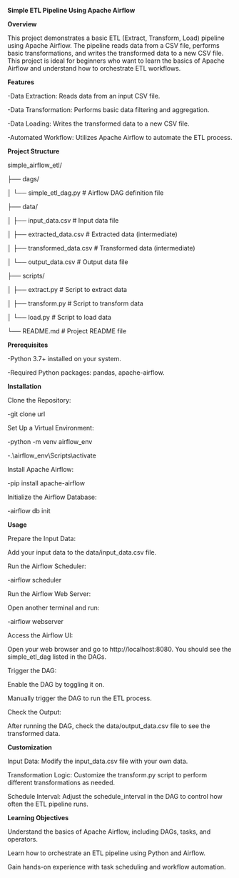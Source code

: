 **Simple ETL Pipeline Using Apache Airflow**

**Overview**

This project demonstrates a basic ETL (Extract, Transform, Load) pipeline using Apache Airflow. The pipeline reads data from a CSV file, performs basic transformations, and writes the transformed data to a new CSV file. This project is ideal for beginners who want to learn the basics of Apache Airflow and understand how to orchestrate ETL workflows.

**Features**

-Data Extraction: Reads data from an input CSV file.

-Data Transformation: Performs basic data filtering and aggregation.

-Data Loading: Writes the transformed data to a new CSV file.

-Automated Workflow: Utilizes Apache Airflow to automate the ETL process.

**Project Structure**

simple_airflow_etl/

├── dags/

│   └── simple_etl_dag.py       # Airflow DAG definition file

├── data/

│   ├── input_data.csv           # Input data file

│   ├── extracted_data.csv       # Extracted data (intermediate)

│   ├── transformed_data.csv     # Transformed data (intermediate)

│   └── output_data.csv          # Output data file

├── scripts/

│   ├── extract.py               # Script to extract data

│   ├── transform.py             # Script to transform data

│   └── load.py                  # Script to load data

└── README.md                    # Project README file


**Prerequisites**

-Python 3.7+ installed on your system.

-Required Python packages: pandas, apache-airflow.

**Installation**

Clone the Repository:

-git clone url

Set Up a Virtual Environment:

-python -m venv airflow_env

-.\airflow_env\Scripts\activate

Install Apache Airflow:

-pip install apache-airflow

Initialize the Airflow Database:

-airflow db init

**Usage**

Prepare the Input Data:

Add your input data to the data/input_data.csv file.

Run the Airflow Scheduler:

-airflow scheduler

Run the Airflow Web Server:

Open another terminal and run:

-airflow webserver

Access the Airflow UI:

Open your web browser and go to http://localhost:8080. You should see the simple_etl_dag listed in the DAGs.

Trigger the DAG:

Enable the DAG by toggling it on.

Manually trigger the DAG to run the ETL process.

Check the Output:

After running the DAG, check the data/output_data.csv file to see the transformed data.

**Customization**

Input Data: Modify the input_data.csv file with your own data.

Transformation Logic: Customize the transform.py script to perform different transformations as needed.

Schedule Interval: Adjust the schedule_interval in the DAG to control how often the ETL pipeline runs.

**Learning Objectives**

Understand the basics of Apache Airflow, including DAGs, tasks, and operators.

Learn how to orchestrate an ETL pipeline using Python and Airflow.

Gain hands-on experience with task scheduling and workflow automation.
